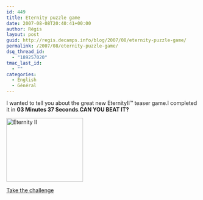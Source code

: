 ```yaml
---
id: 449
title: Eternity puzzle game
date: 2007-08-08T20:40:41+00:00
author: Régis
layout: post
guid: http://regis.decamps.info/blog/2007/08/eternity-puzzle-game/
permalink: /2007/08/eternity-puzzle-game/
dsq_thread_id:
  - "189257020"
tmac_last_id:
  - ""
categories:
  - English
  - Général
---
```

I wanted to tell you about the great new EternityII™ teaser game.I completed it in **03 Minutes 37 Seconds**.**CAN YOU BEAT IT?**
  
<img src="http://uk.eternityii.com/_template/img/email/game-board.jpg" alt="Eternity II" height="167" width="201" />

[Take the challenge](http://uk.eternityii.com/try-eternity2-online/)
